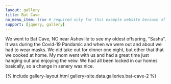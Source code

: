 ```yaml
---
layout: gallery
title: Bat Cave 
no_menu_item: true # required only for this example website because of menu construction
support: [jquery, gallery]
---
```


We went to Bat Cave, NC near Asheville to see my oldest offspring, "Sasha".  It was during the Covid-19 Pandamic and when we were out and about we had to wear masks.  We did take out for dinner one night, but other that that we cooked at home.  My mom went with us and had a great time just hanging out and enjoying the veiw.  We had all been locked in our homes basically, so a change in senery was nice.

{% include gallery-layout.html gallery=site.data.galleries.bat-cave-2 %}
